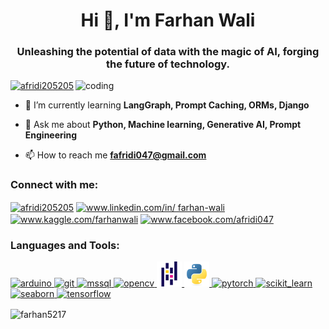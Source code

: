 <h1 align="center">Hi 👋, I'm Farhan Wali</h1>
<h3 align="center">Unleashing the potential of data with the magic of AI, forging the future of technology.</h3>
<img align="right" alt="coding" width="400" src="https://physicsgurukul.com/wp-content/uploads/2019/02/character-1.gif"
<p align="left"> <a href="https://twitter.com/afridi205205" target="blank"><img src="https://img.shields.io/twitter/follow/afridi205205?logo=twitter&style=for-the-badge" alt="afridi205205" /></a> </p>

- 🌱 I’m currently learning **LangGraph, Prompt Caching, ORMs, Django**

- 💬 Ask me about **Python, Machine learning, Generative AI, Prompt Engineering**

- 📫 How to reach me **fafridi047@gmail.com**

<h3 align="left">Connect with me:</h3>
<p align="left">
<a href="https://twitter.com/afridi205205" target="blank"><img align="center" src="https://raw.githubusercontent.com/rahuldkjain/github-profile-readme-generator/master/src/images/icons/Social/twitter.svg" alt="afridi205205" height="30" width="40" /></a>
<a href="https://linkedin.com/in/www.linkedin.com/in/ farhan-wali" target="blank"><img align="center" src="https://raw.githubusercontent.com/rahuldkjain/github-profile-readme-generator/master/src/images/icons/Social/linked-in-alt.svg" alt="www.linkedin.com/in/ farhan-wali" height="30" width="40" /></a>
<a href="https://kaggle.com/www.kaggle.com/farhanwali" target="blank"><img align="center" src="https://raw.githubusercontent.com/rahuldkjain/github-profile-readme-generator/master/src/images/icons/Social/kaggle.svg" alt="www.kaggle.com/farhanwali" height="30" width="40" /></a>
<a href="https://fb.com/www.facebook.com/afridi047" target="blank"><img align="center" src="https://raw.githubusercontent.com/rahuldkjain/github-profile-readme-generator/master/src/images/icons/Social/facebook.svg" alt="www.facebook.com/afridi047" height="30" width="40" /></a>
</p>

<h3 align="left">Languages and Tools:</h3>
<p align="left"> <a href="https://www.arduino.cc/" target="_blank" rel="noreferrer"> <img src="https://cdn.worldvectorlogo.com/logos/arduino-1.svg" alt="arduino" width="40" height="40"/> </a> <a href="https://git-scm.com/" target="_blank" rel="noreferrer"> <img src="https://www.vectorlogo.zone/logos/git-scm/git-scm-icon.svg" alt="git" width="40" height="40"/> </a> <a href="https://www.microsoft.com/en-us/sql-server" target="_blank" rel="noreferrer"> <img src="https://www.svgrepo.com/show/303229/microsoft-sql-server-logo.svg" alt="mssql" width="40" height="40"/> </a> <a href="https://opencv.org/" target="_blank" rel="noreferrer"> <img src="https://www.vectorlogo.zone/logos/opencv/opencv-icon.svg" alt="opencv" width="40" height="40"/> </a> <a href="https://pandas.pydata.org/" target="_blank" rel="noreferrer"> <img src="https://raw.githubusercontent.com/devicons/devicon/2ae2a900d2f041da66e950e4d48052658d850630/icons/pandas/pandas-original.svg" alt="pandas" width="40" height="40"/> </a> <a href="https://www.python.org" target="_blank" rel="noreferrer"> <img src="https://raw.githubusercontent.com/devicons/devicon/master/icons/python/python-original.svg" alt="python" width="40" height="40"/> </a> <a href="https://pytorch.org/" target="_blank" rel="noreferrer"> <img src="https://www.vectorlogo.zone/logos/pytorch/pytorch-icon.svg" alt="pytorch" width="40" height="40"/> </a> <a href="https://scikit-learn.org/" target="_blank" rel="noreferrer"> <img src="https://upload.wikimedia.org/wikipedia/commons/0/05/Scikit_learn_logo_small.svg" alt="scikit_learn" width="40" height="40"/> </a> <a href="https://seaborn.pydata.org/" target="_blank" rel="noreferrer"> <img src="https://seaborn.pydata.org/_images/logo-mark-lightbg.svg" alt="seaborn" width="40" height="40"/> </a> <a href="https://www.tensorflow.org" target="_blank" rel="noreferrer"> <img src="https://www.vectorlogo.zone/logos/tensorflow/tensorflow-icon.svg" alt="tensorflow" width="40" height="40"/> </a> </p>

<p><img align="center" src="https://github-readme-stats.vercel.app/api/top-langs?username=farhan5217&show_icons=true&locale=en&layout=compact" alt="farhan5217" /></p>
